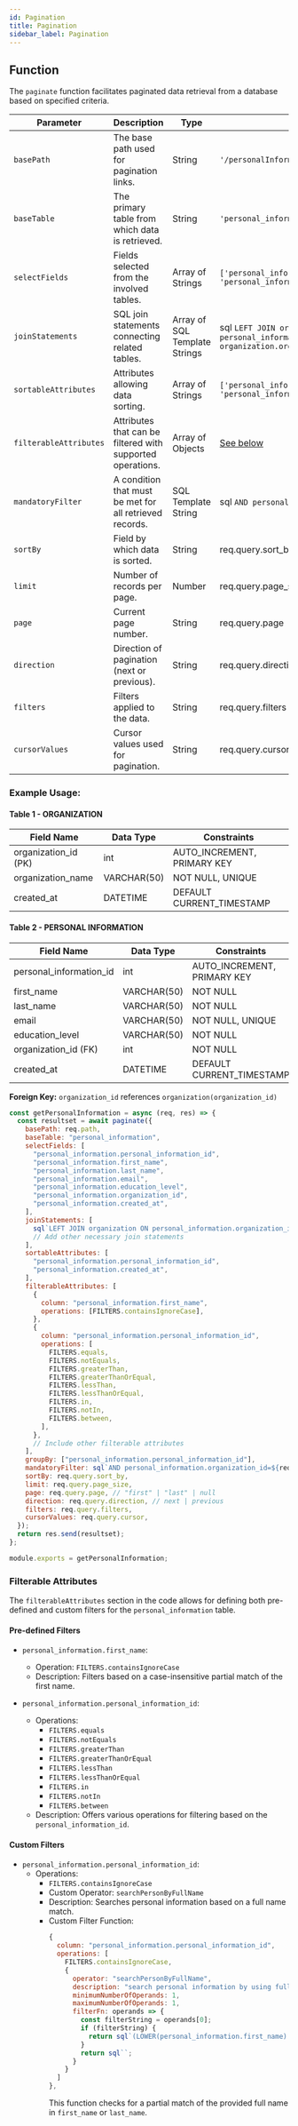 ```yaml
---
id: Pagination
title: Pagination
sidebar_label: Pagination
---
```


## Function

The `paginate` function facilitates paginated data retrieval from a database based on specified criteria.

| Parameter              | Description                                                | Type                          | Example                                                                                             |
| ---------------------- | ---------------------------------------------------------- | ----------------------------- | --------------------------------------------------------------------------------------------------- |
| `basePath`             | The base path used for pagination links.                   | String                        | `'/personalInformation'`                                                                            |
| `baseTable`            | The primary table from which data is retrieved.            | String                        | `'personal_information'`                                                                            |
| `selectFields`         | Fields selected from the involved tables.                  | Array of Strings              | `['personal_information.first_name', 'personal_information.last_name']`                             |
| `joinStatements`       | SQL join statements connecting related tables.             | Array of SQL Template Strings | sql `LEFT JOIN organization ON personal_information.organization_id = organization.organization_id` |
| `sortableAttributes`   | Attributes allowing data sorting.                          | Array of Strings              | `['personal_information.personal_information_id', 'personal_information.created_at']`               |
| `filterableAttributes` | Attributes that can be filtered with supported operations. | Array of Objects              | [See below](#filterable-attributes)                                                                 |
| `mandatoryFilter`      | A condition that must be met for all retrieved records.    | SQL Template String           | sql `AND personal_information.organization_id=1`                                                    |
| `sortBy`               | Field by which data is sorted.                             | String                        | req.query.sort_by                                                                                   |
| `limit`                | Number of records per page.                                | Number                        | req.query.page_size                                                                                 |
| `page`                 | Current page number.                                       | String                        | req.query.page                                                                                      |
| `direction`            | Direction of pagination (next or previous).                | String                        | req.query.direction                                                                                 |
| `filters`              | Filters applied to the data.                               | String                        | req.query.filters                                                                                   |
| `cursorValues`         | Cursor values used for pagination.                         | String                        | req.query.cursor                                                                                    |

### Example Usage:

#### Table 1 - ORGANIZATION

| Field Name           | Data Type   | Constraints                 |
| -------------------- | ----------- | --------------------------- |
| organization_id (PK) | int         | AUTO_INCREMENT, PRIMARY KEY |
| organization_name    | VARCHAR(50) | NOT NULL, UNIQUE            |
| created_at           | DATETIME    | DEFAULT CURRENT_TIMESTAMP   |

#### Table 2 - PERSONAL INFORMATION

| Field Name              | Data Type   | Constraints                 |
| ----------------------- | ----------- | --------------------------- |
| personal_information_id | int         | AUTO_INCREMENT, PRIMARY KEY |
| first_name              | VARCHAR(50) | NOT NULL                    |
| last_name               | VARCHAR(50) | NOT NULL                    |
| email                   | VARCHAR(50) | NOT NULL, UNIQUE            |
| education_level         | VARCHAR(50) | NOT NULL                    |
| organization_id (FK)    | int         | NOT NULL                    |
| created_at              | DATETIME    | DEFAULT CURRENT_TIMESTAMP   |

**Foreign Key:** `organization_id` references `organization(organization_id)`

```javascript
const getPersonalInformation = async (req, res) => {
  const resultset = await paginate({
    basePath: req.path,
    baseTable: "personal_information",
    selectFields: [
      "personal_information.personal_information_id",
      "personal_information.first_name",
      "personal_information.last_name",
      "personal_information.email",
      "personal_information.education_level",
      "personal_information.organization_id",
      "personal_information.created_at",
    ],
    joinStatements: [
      sql`LEFT JOIN organization ON personal_information.organization_id = organization.organization_id`,
      // Add other necessary join statements
    ],
    sortableAttributes: [
      "personal_information.personal_information_id",
      "personal_information.created_at",
    ],
    filterableAttributes: [
      {
        column: "personal_information.first_name",
        operations: [FILTERS.containsIgnoreCase],
      },
      {
        column: "personal_information.personal_information_id",
        operations: [
          FILTERS.equals,
          FILTERS.notEquals,
          FILTERS.greaterThan,
          FILTERS.greaterThanOrEqual,
          FILTERS.lessThan,
          FILTERS.lessThanOrEqual,
          FILTERS.in,
          FILTERS.notIn,
          FILTERS.between,
        ],
      },
      // Include other filterable attributes
    ],
    groupBy: ["personal_information.personal_information_id"],
    mandatoryFilter: sql`AND personal_information.organization_id=${req.params.orgId}`,
    sortBy: req.query.sort_by,
    limit: req.query.page_size,
    page: req.query.page, // "first" | "last" | null
    direction: req.query.direction, // next | previous
    filters: req.query.filters,
    cursorValues: req.query.cursor,
  });
  return res.send(resultset);
};

module.exports = getPersonalInformation;
```

### Filterable Attributes

The `filterableAttributes` section in the code allows for defining both pre-defined and custom filters for the `personal_information` table.

#### Pre-defined Filters

- `personal_information.first_name`:

  - Operation: `FILTERS.containsIgnoreCase`
  - Description: Filters based on a case-insensitive partial match of the first name.

- `personal_information.personal_information_id`:

  - Operations:
    - `FILTERS.equals`
    - `FILTERS.notEquals`
    - `FILTERS.greaterThan`
    - `FILTERS.greaterThanOrEqual`
    - `FILTERS.lessThan`
    - `FILTERS.lessThanOrEqual`
    - `FILTERS.in`
    - `FILTERS.notIn`
    - `FILTERS.between`
  - Description: Offers various operations for filtering based on the `personal_information_id`.

#### Custom Filters

- `personal_information.personal_information_id`:
  - Operations:
    - `FILTERS.containsIgnoreCase`
    - Custom Operator: `searchPersonByFullName`
    - Description: Searches personal information based on a full name match.
    - Custom Filter Function:
      ```javascript
      {
        column: "personal_information.personal_information_id",
        operations: [
          FILTERS.containsIgnoreCase,
          {
            operator: "searchPersonByFullName",
            description: "search personal information by using full name",
            minimumNumberOfOperands: 1,
            maximumNumberOfOperands: 1,
            filterFn: operands => {
              const filterString = operands[0];
              if (filterString) {
                return sql`(LOWER(personal_information.first_name) LIKE ${`%${filterString}%`} OR LOWER(personal_information.last_name) LIKE ${`%${filterString}%`}) `;
              }
              return sql``;
            }
          }
        ]
      },
      ```
      This function checks for a partial match of the provided full name in `first_name` or `last_name`.
